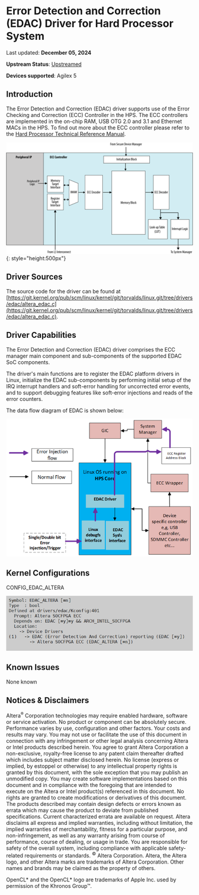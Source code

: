 # **Error Detection and Correction (EDAC) Driver for Hard Processor System**

Last updated: **December 05, 2024** 

**Upstream Status**: [Upstreamed](https://git.kernel.org/pub/scm/linux/kernel/git/torvalds/linux.git/tree/drivers/edac/altera_edac.c)

**Devices supported**: Agilex 5

## **Introduction**

The Error Detection and Correction (EDAC) driver supports use of the Error Checking and Correction (ECC) Controller in the HPS.  The ECC controllers are implemented in the on-chip RAM, USB OTG 2.0 and 3.1 and Ethernet MACs in the HPS.  To find out more about the ECC controller please refer to the [Hard Processor Technical Reference Manual](https://www.intel.com/content/www/us/en/docs/programmable/814346).

![ecc_ctlr](images/Agilex5_ECC_Ctrl_Diagram.png){: style="height:500px"}

## **Driver Sources**

The source code for the driver can be found at [https://git.kernel.org/pub/scm/linux/kernel/git/torvalds/linux.git/tree/drivers/edac/altera_edac.c](https://git.kernel.org/pub/scm/linux/kernel/git/torvalds/linux.git/tree/drivers/edac/altera_edac.c).

## **Driver Capabilities**


The Error Detection and Correction (EDAC) driver comprises the ECC manager main component and sub-components of the supported EDAC SoC components.

The driver's main functions are to register the EDAC platform drivers in Linux, initialize the EDAC sub-components by performing initial setup of the IRQ interrupt handlers and soft-error handling for uncorrected error events, and to support debugging features like soft-error injections and reads of the error counters.

The data flow diagram of EDAC is shown below:

![edac_data_flow](images/edac_data_flow.png)


## **Kernel Configurations**

CONFIG_EDAC_ALTERA

![edac_config_path](images/edac_config_path.png)

## **Known Issues**

None known

## Notices & Disclaimers

Altera<sup>&reg;</sup> Corporation technologies may require enabled hardware, software or service activation.
No product or component can be absolutely secure. 
Performance varies by use, configuration and other factors.
Your costs and results may vary. 
You may not use or facilitate the use of this document in connection with any infringement or other legal analysis concerning Altera or Intel products described herein. You agree to grant Altera Corporation a non-exclusive, royalty-free license to any patent claim thereafter drafted which includes subject matter disclosed herein.
No license (express or implied, by estoppel or otherwise) to any intellectual property rights is granted by this document, with the sole exception that you may publish an unmodified copy. You may create software implementations based on this document and in compliance with the foregoing that are intended to execute on the Altera or Intel product(s) referenced in this document. No rights are granted to create modifications or derivatives of this document.
The products described may contain design defects or errors known as errata which may cause the product to deviate from published specifications.  Current characterized errata are available on request.
Altera disclaims all express and implied warranties, including without limitation, the implied warranties of merchantability, fitness for a particular purpose, and non-infringement, as well as any warranty arising from course of performance, course of dealing, or usage in trade.
You are responsible for safety of the overall system, including compliance with applicable safety-related requirements or standards. 
<sup>&copy;</sup> Altera Corporation.  Altera, the Altera logo, and other Altera marks are trademarks of Altera Corporation.  Other names and brands may be claimed as the property of others. 

OpenCL* and the OpenCL* logo are trademarks of Apple Inc. used by permission of the Khronos Group™. 
